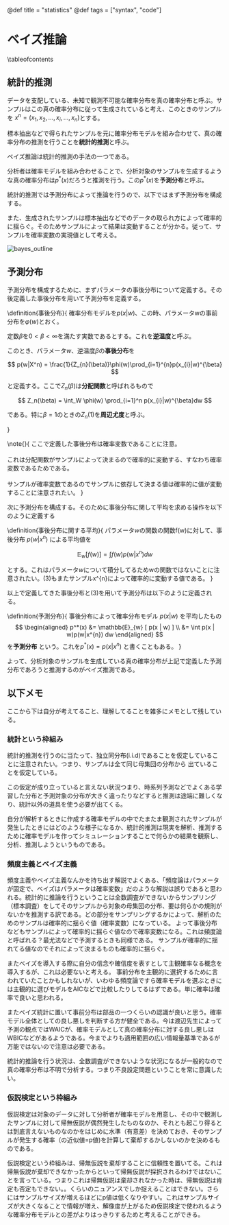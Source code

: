 @def title = "statistics"
@def tags = ["syntax", "code"]

# ベイズ推論

\tableofcontents

## 統計的推測

データを支配している、未知で観測不可能な確率分布を真の確率分布と呼ぶ。サンプルはこの真の確率分布に従って生成されていると考え、このときのサンプルを $x^n = (x_1, x_2, \dots, x_i, \dots , x_n)$とする。

標本抽出などで得られたサンプルを元に確率分布モデルを組み合わせて、真の確率分布の推測を行うことを**統計的推測**と呼ぶ。

ベイズ推論は統計的推測の手法の一つである。

分析者は確率モデルを組み合わせることで、分析対象のサンプルを生成するような真の確率分布は$p^{*}(x)$だろうと推測を行う。この$p^{*}(x)$を**予測分布**と呼ぶ。

統計的推測では予測分布によって推論を行うので、以下ではまず予測分布を構成する。

また、生成されたサンプルは標本抽出などでのデータの取られ方によって確率的に揺らぐ。そのためサンプルによって結果は変動することが分かる。従って、サンプルを確率変数の実現値として考える。


![bayes_outline](https://daikichiba9511.github.io/mysite/statistics/images/statistics01_images/bayes_outline.png)

## 予測分布

予測分布を構成するために、まずパラメータの事後分布について定義する。その後定義した事後分布を用いて予測分布を定義する。

\definition{事後分布}{
確率分布モデルを$p(x | w)$、この時、パラメータwの事前分布を$\varphi(w)$とおく。

定数$\beta$を$0 < \beta < \infty$を満たす実数であるとする。これを**逆温度**と呼ぶ。

このとき、パラメータ$w$、逆温度$\beta$の**事後分布**を

$$
p(w|X^n) = \frac{1}{Z_{n}(\beta)}\phi(w)\prod_{i=1}^{n}p(x_{i}|w)^{\beta}
$$

と定義する。ここで$Z_{n}(\beta)$は**分配関数**と呼ばれるもので

$$
Z_n(\beta) = \int_W \phi(w) \prod_{i=1}^n p(x_{i}|w)^{\beta}dw
$$

である。特に$\beta=1$のときの$Z_n(1)$を**周辺尤度**と呼ぶ。

}

\note{}{
    ここで定義した事後分布は確率変数であることに注意。\
    \
    これは分配関数がサンプルによって決まるので確率的に変動する、すなわち確率変数であるためである。\
    \
    サンプルが確率変数であるのでサンプルに依存して決まる値は確率的に値が変動することに注意されたい。
}

次に予測分布を構成する。そのために事後分布に関して平均を求める操作を以下のように定義する

\definition{事後分布に関する平均}{
パラメータ$w$の関数の関数f(w)に対して、事後分布 $p(w|x^{n})$ による平均値を

$$
\mathbb{E}_{w} [ f(w) ] = \int f(w) p(w | x^{n}) dw
$$

とする。これはパラメータ$w$について積分してるためwの関数ではないことに注意されたい。(3)もまたサンプルx^{n}によって確率的に変動する値である。
}

以上で定義してきた事後分布と(3)を用いて予測分布は以下のように定義される。

\definition{予測分布}{
    事後分布によって確率分布モデル $p(x | w)$ を平均したもの
    $$
    \begin{aligned}
        p^*(x) &= \mathbb{E}_{w} [ p(x | w) ] \\
                &= \int p(x | w)p(w|x^{n}) dw 
    \end{aligned}
    $$
    を**予測分布** という。これを$p^*(x)=p(x|x^n)$
    と書くこともある。
}

よって、分析対象のサンプルを生成している真の確率分布が上記で定義した予測分布であろうと推測するのがベイズ推測である。

## 以下メモ

ここから下は自分が考えてること、理解してることを雑多にメモとして残している。

### 統計という枠組み

統計的推測を行うのに当たって、独立同分布(i.i.d)であることを仮定していることに注意されたい。つまり、サンプルは全て同じ母集団の分布から
出ていることを仮定している。

この仮定が成り立っていると言えない状況つまり、時系列予測などでよくある学習した分布と予測対象の分布が大きく違ったりなどすると推測は途端に難しくなり、統計以外の道具を使う必要が出てくる。

自分が解析するときに作成する確率モデルの中でたまたま観測されたサンプルが発生したときにはどのような様子になるか、統計的推測は現実を解析、推測するために確率モデルを作ってシミュレーションすることで何らかの結果を観察し、分析、推測しようというものである。

### 頻度主義とベイズ主義

頻度主義やベイズ主義なんかを持ち出す解説でよくある、「頻度論はパラメータが固定で、ベイズはパラメータは確率変数」だのような解説は誤りであると思われる。統計的に推論を行うということは全数調査ができないからサンプリング（標本調査）をしてそのサンプルから対象の母集団の分布、要は何らかの規則がないかを推測する訳である。どの部分をサンプリングするかによって、解析のためのサンプルは確率的に揺らぐ値（確率変数）になっている。
よって事後分布などもサンプルによって確率的に揺らぐ値なので確率変数になる。これは頻度論と呼ばれる？最尤法などで予測するときも同様である。
サンプルが確率的に揺れてる値なのでそれによって決まるものも確率的に揺らぐ。

またベイズを導入する際に自分の信念や確信度を表すとして主観確率なる概念を導入するが、これは必要ないと考える。
事前分布を主観的に選択するために言われていたことかもしれないが、いわゆる頻度論ですら確率モデルを選ぶときには主観的に選びモデルをAICなどで比較したりしてるはずである。単に確率は確率で良いと思われる。

またベイズ統計に置いて事前分布は部品の一つくらいの認識が良いと思う。確率モデル全体としての良し悪しを判断する方が健全である。今は渡辺先生によって予測の観点ではWAICが、確率モデルとして真の確率分布に対する良し悪しはWBICなどがあるようである。今までよりも適用範囲の広い情報量基準であるが万能ではないので注意は必要である。

統計的推論を行う状況は、全数調査ができないような状況になるが一般的なので真の確率分布は不明で分析する。つまり不良設定問題ということを常に意識したい。

### 仮説検定という枠組み

仮説検定は対象のデータに対して分析者が確率モデルを用意し、その中で観測したサンプルに対して帰無仮説が偶然発生したものなのか、それとも起こり得るとは到底言えないものなのかをはじめに水準（有意差）を決めておき、そのサンプルが発生する確率（の近似値=p値)を計算して棄却するかしないのかを決めるものである。

仮説検定という枠組みは、帰無仮説を棄却することに信頼性を置いてる。これは帰無仮説が棄却できなかったからといって帰無仮説が採択されるわけではないことを言っている。つまりこれは帰無仮説は棄却されなかった時は、帰無仮説は肯定も否定もできない。。くらいのニュアンスでしか捉えることはできない。さらにはサンプルサイズが増えるほどにp値は低くなりやすい。これはサンプルサイズが大きくなることで情報が増え、解像度が上がるため仮説検定で使われるような確率分布モデルとの差がよりはっきりするためと考えることができる。


